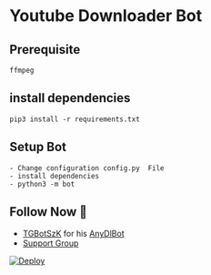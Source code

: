 # Youtube Downloader Bot
## Prerequisite
    ffmpeg
  
    
## install dependencies
    pip3 install -r requirements.txt


## Setup Bot
    - Change configuration config.py  File
    - install dependencies
    - python3 -m bot
    
## Follow Now 🤩
* [TGBotSzK](https://telegram.dog/TGBotSzK) for his [AnyDlBot](https://github.com/SpEcHiDe/AnyDLBot)
* [Support Group](https://telegram.dog/MizoInFoTel1)

[![Deploy](https://www.herokucdn.com/deploy/button.svg)](https://heroku.com/deploy?template=https://github.com/ZauteKm/YT-Downloader/tree/master)
